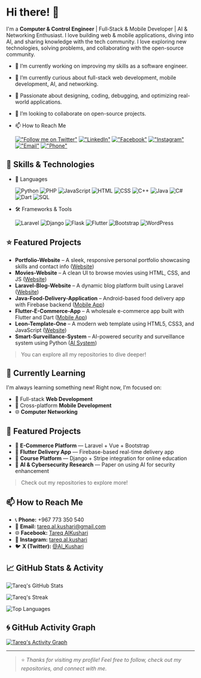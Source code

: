# Hi there! 👋

I'm a **Computer & Control Engineer** | Full‑Stack & Mobile Developer | AI & Networking Enthusiast.
I love building web & mobile applications, diving into AI, and sharing knowledge with the tech community. I love exploring new technologies, solving problems, and collaborating with the open-source community. 

- 🔭 I’m currently working on improving my skills as a software engineer.
- 🌱 I’m currently curious about full-stack web development, mobile development, AI, and networking.
- 🔧 Passionate about designing, coding, debugging, and optimizing real-world applications.
- 👯 I’m looking to collaborate on open-source projects.
- 📫 How to Reach Me

	[!["Follow me on Twitter"](https://img.shields.io/twitter/follow/Al_Kushari?label=Follow%20me)](https://x.com/Al_Kushari?t=gU61bcmlDbtf3KV4kqGULA&s=09)
[!["LinkedIn"](https://img.shields.io/badge/LinkedIn-0A66C2?style=flat&logo=linkedin&logoColor=white)](https://www.linkedin.com/in/tareq-al-kushari/)
[!["Facebook"](https://img.shields.io/badge/Facebook-1877F2?style=flat&logo=facebook&logoColor=white)](https://www.facebook.com/profile.php?id=61562736475116)
[!["Instagram"](https://img.shields.io/badge/Instagram-E4405F?style=flat&logo=instagram&logoColor=white)](https://www.instagram.com/tareq.al.kushari?igsh=MTBhZjRuYnFoMWw1YQ==)
[!["Email"](https://img.shields.io/badge/Email-tareq.al.kushari%40gmail.com-red?style=flat&logo=gmail)](mailto:tareq.al.kushari@gmail.com)
[!["Phone"](https://img.shields.io/badge/Phone-%2B967%20773%20350%20540-darkgreen?style=flat&logo=phone&logoColor=white)](tel:+967773350540)

## 🔧 Skills & Technologies

- 🧠 Languages

	![Python](https://img.shields.io/badge/Python-3776AB?style=flat-square&logo=python&logoColor=white)
![PHP](https://img.shields.io/badge/PHP-777BB4?style=flat-square&logo=php&logoColor=white)
![JavaScript](https://img.shields.io/badge/JavaScript-F7DF1E?style=flat-square&logo=javascript&logoColor=black)
![HTML](https://img.shields.io/badge/HTML5-E34F26?style=flat-square&logo=html5&logoColor=white)
![CSS](https://img.shields.io/badge/CSS3-1572B6?style=flat-square&logo=css3&logoColor=white)
![C++](https://img.shields.io/badge/C++-00599C?style=flat-square&logo=c%2B%2B&logoColor=white)
![Java](https://img.shields.io/badge/Java-007396?style=flat-square&logo=java&logoColor=white)
![C#](https://img.shields.io/badge/C%23-239120?style=flat-square&logo=c-sharp&logoColor=white)
![Dart](https://img.shields.io/badge/Dart-0175C2?style=flat-square&logo=dart&logoColor=white)
![SQL](https://img.shields.io/badge/SQL-003B57?style=flat-square&logo=mysql&logoColor=white)

- 🛠 Frameworks & Tools

	![Laravel](https://img.shields.io/badge/Laravel-F55247?style=flat-square&logo=laravel&logoColor=white)
![Django](https://img.shields.io/badge/Django-092E20?style=flat-square&logo=django&logoColor=white)
![Flask](https://img.shields.io/badge/Flask-000000?style=flat-square&logo=flask&logoColor=white)
![Flutter](https://img.shields.io/badge/Flutter-02569B?style=flat-square&logo=flutter&logoColor=white)
![Bootstrap](https://img.shields.io/badge/Bootstrap-7952B3?style=flat-square&logo=bootstrap&logoColor=white)
![WordPress](https://img.shields.io/badge/WordPress-21759B?style=flat-square&logo=wordpress&logoColor=white)

## ⭐ Featured Projects

* **Portfolio-Website** – A sleek, responsive personal portfolio showcasing skills and contact info ([Website](https://tareqalkushari.github.io/Portfolio-Website/))
* **Movies-Website** – A clean UI to browse movies using HTML, CSS, and JS ([Website](https://tareqalkushari.github.io/Movies-Website/))
* **Laravel-Blog-Website** – A dynamic blog platform built using Laravel ([Website](https://tareqalkushari.github.io/Laravel-Blog-Website/))
* **Java-Food-Delivery-Application** – Android-based food delivery app with Firebase backend ([Mobile App](https://tareqalkushari.github.io/Java-Food-Delivery-Application))
* **Flutter-E-Commerce-App** – A wholesale e-commerce app built with Flutter and Dart ([Mobile App](https://tareqalkushari.github.io/Flutter-E-Commerce-App/))
* **Leon-Template-One** – A modern web template using HTML5, CSS3, and JavaScript ([Website](https://tareqalkushari.github.io/Leon-Template-One-Using-HTML-CSS-and-JavaScript/))
* **Smart-Surveillance-System** – AI-powered security and surveillance system using Python ([AI System](https://tareqalkushari.github.io/Smart-Surveillance-System/))

> You can explore all my repositories to dive deeper!

## 🌱 Currently Learning

I'm always learning something new! Right now, I'm focused on:
- 🔧 Full-stack **Web Development**
- 📲 Cross-platform **Mobile Development**
- 🌐 **Computer Networking**

## 🧪 Featured Projects

- 🔹 **E-Commerce Platform** — Laravel + Vue + Bootstrap  
- 🔹 **Flutter Delivery App** — Firebase-based real-time delivery app  
- 🔹 **Course Platform** — Django + Stripe integration for online education  
- 🔹 **AI & Cybersecurity Research** — Paper on using AI for security enhancement

> Check out my repositories to explore more!

## 📫 How to Reach Me

- 📞 **Phone:** +967 773 350 540  
- 📧 **Email:** [tareq.al.kushari@gmail.com](mailto:tareq.al.kushari@gmail.com)  
- 🌐 **Facebook:** [Tareq AlKushari](https://www.facebook.com/profile.php?id=61562736475116&mibextid=ZbWKwL)
- 📸 **Instagram:** [tareq.al.kushari](https://www.instagram.com/tareq.al.kushari?igsh=MTBhZjRuYnFoMWw1YQ==)
- 🐦 **X (Twitter):** [@Al_Kushari](https://x.com/Al_Kushari?t=gU61bcmlDbtf3KV4kqGULA&s=09)

## 📈 GitHub Stats & Activity

![Tareq's GitHub Stats](https://github-readme-stats.vercel.app/api?username=TareqAlKushari&show_icons=true&theme=radical&hide_title=true)

![Tareq's Streak](https://github-readme-streak-stats.herokuapp.com?user=TareqAlKushari&theme=radical&date_format=M%20j%5B%2C%20Y%5D)

![Top Languages](https://github-readme-stats.vercel.app/api/top-langs/?username=TareqAlKushari&layout=compact&theme=radical)

## 🌀 GitHub Activity Graph

[![Tareq's Activity Graph](https://github-readme-activity-graph.vercel.app/graph?username=TareqAlKushari&theme=react-dark)](https://github.com/TareqAlKushari)

---

> ⭐️ *Thanks for visiting my profile! Feel free to follow, check out my repositories, and connect with me.*
